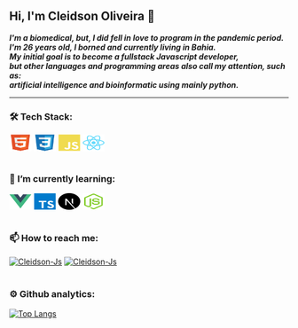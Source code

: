 <h2>
  Hi, I'm Cleidson Oliveira 👋
</h2>

<div>
  <b><i>
    I'm a biomedical, but, I did fell in love to program in the pandemic period. <br/>
    I'm 26 years old, I borned and currently living in Bahia. <br/>
    My initial goal is to become a fullstack Javascript developer, <br/>
    but other languages and programming areas also call my attention, such as: <br/>
    artificial  intelligence and bioinformatic using mainly python.
  </i></b>
</div>
<hr/>

<h3>
  🛠️ Tech Stack:
</h3>

<div style="display: inline_block">
  <img align="center" alt="Cleidson-HTML" height="30" width="40" src="https://raw.githubusercontent.com/devicons/devicon/master/icons/html5/html5-original.svg">
  <img align="center" alt="Cleidson-CSS" height="30" width="40" src="https://raw.githubusercontent.com/devicons/devicon/master/icons/css3/css3-original.svg">
  <img align="center" alt="Cleidson-Js" height="30" width="40" src="https://raw.githubusercontent.com/devicons/devicon/master/icons/javascript/javascript-plain.svg">
  <img align="center" alt="Cleidson-React" height="30" width="40" src="https://raw.githubusercontent.com/devicons/devicon/master/icons/react/react-original.svg">
</div>
<br/>

<h3>
   🌱 I’m currently learning:
</h3>

<div style="display: inline_block">
  <img align="center" alt="Cleidson-VueJs" height="30" width="40" src="https://raw.githubusercontent.com/devicons/devicon/master/icons/vuejs/vuejs-original.svg">
  <img align="center" alt="Cleidson-Ts" height="30" width="40" src="https://raw.githubusercontent.com/devicons/devicon/master/icons/typescript/typescript-plain.svg">
  <img align="center" alt="Cleidson-NextJs" height="30" width="40" src="https://raw.githubusercontent.com/devicons/devicon/master/icons/nextjs/nextjs-original.svg">
  <img align="center" alt="Cleidson-NodeJs" height="30" width="40" src="https://raw.githubusercontent.com/devicons/devicon/master/icons/nodejs/nodejs-original.svg">
</div>
<br/>

<h3>
   📫 How to reach me:
</h3>

<div style="display: inline_block">
  <a target="_blank" href="mailto:cleidsonoliveira00@gmail.com"><img align="center" alt="Cleidson-Js" src="https://img.shields.io/badge/Gmail-D14836?style=for-the-badge&logo=gmail&logoColor=white"/><a/>
  <a target="_blank" href="https://www.linkedin.com/in/cleidsonoliveira/"><img align="center" alt="Cleidson-Js" src="https://img.shields.io/badge/LinkedIn-0077B5?style=for-the-badge&logo=linkedin&logoColor=white"/><a/>
<div/>
<br/>
  
<h3>
   ⚙️ Github analytics: 
</h3>
    
[![Top Langs](https://github-readme-stats.vercel.app/api/top-langs/?username=Cleidson-Oliveira&layout=compact)](https://github.com/Cleidson-Oliveira)


<!--
**Cleidson-Oliveira/Cleidson-Oliveira** is a ✨ _special_ ✨ repository because its `README.md` (this file) appears on your GitHub profile.

Here are some ideas to get you started:

- 🔭 I’m currently working on ...
- 🌱 I’m currently learning ...
- 👯 I’m looking to collaborate on ...
- 🤔 I’m looking for help with ...
- 💬 Ask me about ...
- 📫 How to reach me: ...
- 😄 Pronouns: ...
- ⚡ Fun fact: ...
-->
